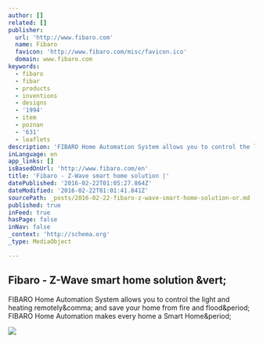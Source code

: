 ```yaml
---
author: []
related: []
publisher:
  url: 'http://www.fibaro.com'
  name: Fibaro
  favicon: 'http://www.fibaro.com/misc/favicon.ico'
  domain: www.fibaro.com
keywords:
  - fibaro
  - fibar
  - products
  - inventions
  - designs
  - '1994'
  - item
  - poznan
  - '631'
  - leaflets
description: 'FIBARO Home Automation System allows you to control the light and heating remotely, and save your home from fire and flood. FIBARO Home Automation makes every home a Smart Home.'
inLanguage: en
app_links: []
isBasedOnUrl: 'http://www.fibaro.com/en'
title: 'Fibaro - Z-Wave smart home solution |'
datePublished: '2016-02-22T01:05:27.864Z'
dateModified: '2016-02-22T01:01:41.841Z'
sourcePath: _posts/2016-02-22-fibaro-z-wave-smart-home-solution-or.md
published: true
inFeed: true
hasPage: false
inNav: false
_context: 'http://schema.org'
_type: MediaObject

---
```

<article style=""><h1>Fibaro - Z-Wave smart home solution &amp;vert;</h1><p>FIBARO Home Automation System allows you to control the light and heating remotely&amp;comma; and save your home from fire and flood&amp;period; FIBARO Home Automation makes every home a Smart Home&amp;period;</p><img src="http://www.fibaro.com/sites/default/files/headers/everything_is_connected.jpg" /></article>